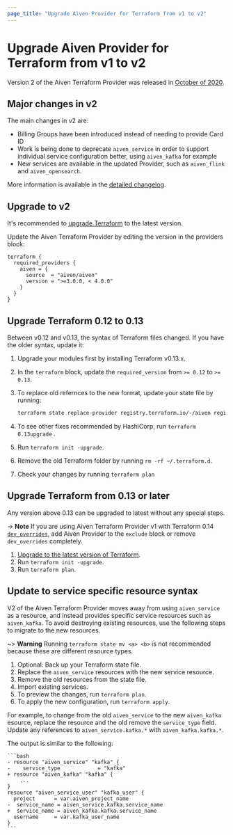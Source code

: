 ```yaml
---
page_title: "Upgrade Aiven Provider for Terraform from v1 to v2"
---
```


# Upgrade Aiven Provider for Terraform from v1 to v2

Version 2 of the Aiven Terraform Provider was released in [October of 2020](https://aiven.io/blog/aiven-terraform-provider-v2-release).

## Major changes in v2

The main changes in v2 are:

-   Billing Groups have been introduced instead of needing to provide
    Card ID
-   Work is being done to deprecate `aiven_service` in order to support
    individual service configuration better, using `aiven_kafka` for
    example
-   New services are available in the updated Provider, such as
    `aiven_flink` and `aiven_opensearch`.

More information is available in the [detailed changelog](https://github.com/aiven/terraform-provider-aiven/blob/master/CHANGELOG.md).

## Upgrade to v2

It's recommended to [upgrade Terraform](https://developer.hashicorp.com/terraform/language/upgrade-guides) to the latest version.

Update the Aiven Terraform Provider by editing the version in the providers block:

```hcl
terraform {
  required_providers {
    aiven = {
      source  = "aiven/aiven"
      version = ">=3.0.0, < 4.0.0"
    }
  }
}
```

## Upgrade Terraform 0.12 to 0.13

Between v0.12 and v0.13, the syntax of Terraform files changed. If you
have the older syntax, update it:

1.  Upgrade your modules first by installing Terraform v0.13.x.

2.  In the `terraform` block, update the `required_version` from `>= 0.12` to `>= 0.13`.

3.  To replace old refernces to the new format, update your state file by running:

    ```bash
    terraform state replace-provider registry.terraform.io/-/aiven registry.terraform.io/aiven/aiven
    ```

4.  To see other fixes recommended by HashiCorp, run `terraform 0.13upgrade` .

5.  Run `terraform init -upgrade`. 

6.  Remove the old Terraform folder by running `rm -rf ~/.terraform.d`.

7.  Check your changes by running `terraform plan`

## Upgrade Terraform from 0.13 or later

Any version above 0.13 can be upgraded to latest without any special
steps.

-> **Note**
If you are using Aiven Terraform Provider v1 with Terraform 0.14
[`dev_overrides`](https://www.terraform.io/cli/config/config-file), add Aiven Provider to the `exclude` block or remove
`dev_overrides` completely.

1.  [Upgrade to the latest version of Terraform](https://www.terraform.io/upgrade-guides).
2.  Run `terraform init -upgrade`.
3.  Run `terraform plan`.

## Update to service specific resource syntax

V2 of the Aiven Terraform Provider moves away from using `aiven_service`
as a resource, and instead provides specific service resources such as
`aiven_kafka`. To avoid destroying existing resources, use the following steps
to migrate to the new resources.

~> **Warning**
Running `terraform state mv <a> <b>` is not
recommended because these are different resource types.

1.  Optional: Back up your Terraform state file.
2.  Replace the `aiven_service` resources with the new service resource.
3.  Remove the old resources from the state file.
4.  Import existing services.
5.  To preview the changes, run `terraform plan`.
6.  To apply the new configuration, run `terraform apply`.

For example, to change from the old `aiven_service` to the new `aiven_kafka`
esource, replace the resource and the old remove the `service_type` field.
Update any references to `aiven_service.kafka.*` with `aiven_kafka.kafka.*`.

The output is similar to the following:

    ```bash
    - resource "aiven_service" "kafka" {
    -    service_type            = "kafka"
    + resource "aiven_kafka" "kafka" {
        ...
    }
    resource "aiven_service_user" "kafka_user" {
      project      = var.aiven_project_name
    -  service_name = aiven_service.kafka.service_name
    +  service_name = aiven_kafka.kafka.service_name
      username     = var.kafka_user_name
    }
    ```
